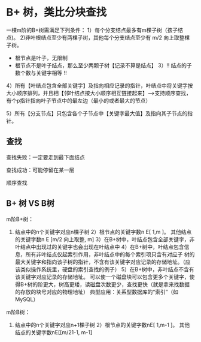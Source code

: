 # B+ 树，类比分块查找
一棵m阶的B+树需满足下列条件：
1）每个分支结点最多有m棵子树（孩子结点)。
2)非叶根结点至少有两棵子树，其他每个分支结点至少有 m/2 向上取整棵子树。
* 根节点是叶子，无限制
* 根节点不是叶子结点，那么至少两颗子树【记录不算是结点】
3）‼️ 结点的子数个数与关键字相等 ‼️

4）所有【叶结点包含全部关键字】及指向相应记录的指针，叶结点中将关键字按大小顺序排列，并且相【邻叶结点按大小顺序相互链接起来】——>支持顺序查找，有个p指针指向叶子节点中的最左边（最小的或者最大的节点）

5）所有【分支节点】只包含各个子节点中【关键字最大值】及指向其子节点的指针。

## 查找

查找失败：一定要走到最下面结点

查找成功：可能停留在某一层

顺序查找

## B+ 树 VS B树
m阶B+树：
1) 结点中的n个关键字对应n棵子树
2）根节点的关键字数n E[ 1,m ]。
其他结点的关键字数n E [m/2 向上取整, m] 
3）在B+树中，叶结点包含全部关键字，非叶结点中出现过的关键字也会出现在叶结点中
4）在B+树中，叶结点包含信息，所有非叶结点仅起索引作用，非叶结点中的每个索引项只含有对应子
树的最大关键字和指向该子树的指针，不含有该关键字对应记录的存储地址。（应该类似操作系统里，硬盘的索引查找的例子）
5）在B+树中，非叶结点不含有该关键字对应记录的存储地址。
可以使一个磁盘块可以包含更多个关键字，使得B+树的阶更大，树高更矮，读磁盘次数更少，查找更快（就是拿来找数据的存放的块号对应的物理地址）
典型应用：关系型数据库的“索引”（如MySQL）

m阶B树：
1) 结点中的n个关键字对应n+1棵子树
2）根节点的关键字数nE[ 1,m-1 ]。
其他结点的关键字数nE[[m/21-1, m-1] 